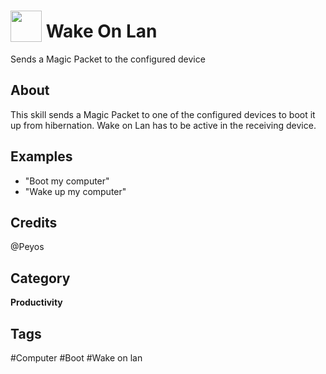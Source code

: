 # <img src="https://raw.githack.com/FortAwesome/Font-Awesome/master/svgs/solid/power-off.svg" card_color="#40DBB0" width="50" height="50" style="vertical-align:bottom"/> Wake On Lan
Sends a Magic Packet  to the configured device

## About
This skill sends a Magic Packet to one of the configured devices to boot it up from hibernation. Wake on Lan has to be active in the receiving device.

## Examples
* "Boot my computer"
* "Wake up my computer"

## Credits
@Peyos

## Category
**Productivity**

## Tags
#Computer
#Boot
#Wake on lan

